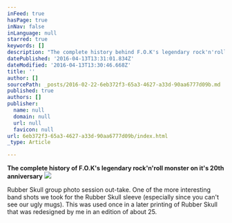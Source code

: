 ```yaml
---
inFeed: true
hasPage: true
inNav: false
inLanguage: null
starred: true
keywords: []
description: "The complete history behind F.O.K's legendary rock'n'roll monster on it's 20th anniversary"
datePublished: '2016-04-13T13:31:01.834Z'
dateModified: '2016-04-13T13:30:46.668Z'
title: ''
author: []
sourcePath: _posts/2016-02-22-6eb372f3-65a3-4627-a33d-90aa6777d09b.md
published: true
authors: []
publisher:
  name: null
  domain: null
  url: null
  favicon: null
url: 6eb372f3-65a3-4627-a33d-90aa6777d09b/index.html
_type: Article

---
```

**The complete history of F.O.K's legendary rock'n'roll monster on it's 20th anniversary**
![](https://the-grid-user-content.s3-us-west-2.amazonaws.com/6b7ddd1f-3c25-491e-afa9-16cfb6e17d78.jpg)

Rubber Skull group photo session out-take. One of the more interesting band shots we took for the Rubber Skull sleeve (especially since you can't see our ugly mugs). This was used once in a later printing of Rubber Skull that was redesigned by me in an edition of about 25\.